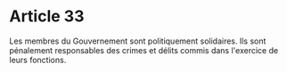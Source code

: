 # Article 33

Les membres du Gouvernement sont politiquement solidaires. Ils sont pénalement
responsables des crimes et délits commis dans l'exercice de leurs fonctions.
